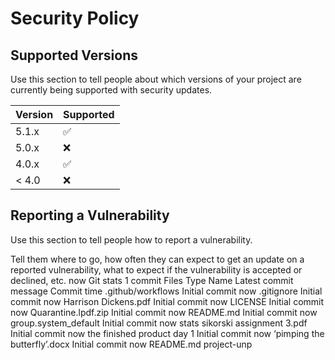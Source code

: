 # Security Policy

## Supported Versions

Use this section to tell people about which versions of your project are
currently being supported with security updates.

| Version | Supported          |
| ------- | ------------------ |
| 5.1.x   | :white_check_mark: |
| 5.0.x   | :x:                |
| 4.0.x   | :white_check_mark: |
| < 4.0   | :x:                |

## Reporting a Vulnerability

Use this section to tell people how to report a vulnerability.

Tell them where to go, how often they can expect to get an update on a
reported vulnerability, what to expect if the vulnerability is accepted or
declined, etc.
now
Git stats
 1 commit
Files
Type
Name
Latest commit message
Commit time
.github/workflows
Initial commit
now
.gitignore
Initial commit
now
Harrison Dickens.pdf
Initial commit
now
LICENSE
Initial commit
now
Quarantine.lpdf.zip
Initial commit
now
README.md
Initial commit
now
group.system_default
Initial commit
now
stats sikorski assignment 3.pdf
Initial commit
now
the finished product day 1
Initial commit
now
‘pimping the butterfly’.docx
Initial commit
now
README.md
project-unp
